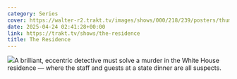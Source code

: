 ```yaml
---
category: Series
cover: https://walter-r2.trakt.tv/images/shows/000/218/239/posters/thumb/32d75f3c82.jpg.webp
date: 2025-04-24 02:41:28+00:00
link: https://trakt.tv/shows/the-residence
title: The Residence
---
```


![](https://walter-r2.trakt.tv/images/shows/000/218/239/fanarts/thumb/ca9d0534ea.jpg)A brilliant, eccentric detective must solve a murder in the White House residence — where the staff and guests at a state dinner are all suspects.
